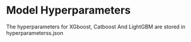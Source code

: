 # Model Hyperparameters 
The hyperparameters for XGboost, Catboost And LightGBM are stored in hyperparameterss.json